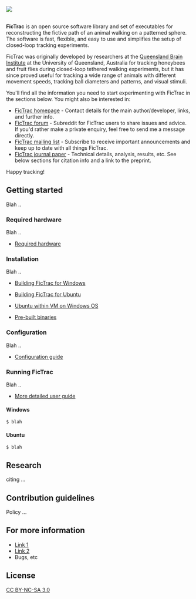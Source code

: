 <div align="left">
  <img src="http://rjdmoore.net/fictrac/header_text.jpg"><br><br>
</div>

**FicTrac** is an open source software library and set of executables for reconstructing the fictive path of an animal walking on a patterned sphere. The software is fast, flexible, and easy to use and simplifies the setup of closed-loop tracking experiments.

FicTrac was originally developed by researchers at the [Queensland Brain Institute](http://qbi.uq.edu.au/) at the University of Queensland, Australia for tracking honeybees and fruit flies during closed-loop tethered walking experiments, but it has since proved useful for tracking a wide range of animals with different movement speeds, tracking ball diameters and patterns, and visual stimuli.

You'll find all the information you need to start experimenting with FicTrac in the sections below. You might also be interested in:
* [FicTrac homepage](http://fictrac.rjdmoore.net) - Contact details for the main author/developer, links, and further info.
* [FicTrac forum](http://www.reddit.com/r/fictrac/) - Subreddit for FicTrac users to share issues and advice. If you'd rather make a private enquiry, feel free to send me a message directly.
* [FicTrac mailing list](http://fictrac.rjdmoore.net/mail.html) - Subscribe to receive important announcements and keep up to date with all things FicTrac.
* [FicTrac journal paper](http://doi.org/10.1016/j.jneumeth.2014.01.010) - Technical details, analysis, results, etc. See below sections for citation info and a link to the preprint.

Happy tracking!

## Getting started

Blah ..

### Required hardware

Blah ..

* [Required hardware](http://link)

### Installation

Blah ..

* [Building FicTrac for Windows](http://link)
* [Building FicTrac for Ubuntu](http://link)

* [Ubuntu within VM on Windows OS](http://link)
* [Pre-built binaries](http://link)


### Configuration

Blah ..

* [Configuration guide](http://link)

### Running FicTrac

Blah ..

* [More detailed user guide](http://link)

#### Windows

```shell
$ blah
```

#### Ubuntu

```shell
$ blah
```

## Research

citing ...

## Contribution guidelines

Policy ...

## For more information
* [Link 1](https://link)
* [Link 2](https://link)
* Bugs, etc

## License

[CC BY-NC-SA 3.0](LICENSE.txt)
